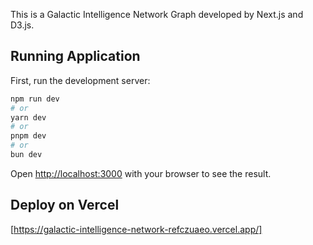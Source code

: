 This is a Galactic Intelligence Network Graph developed by Next.js and D3.js.

## Running Application

First, run the development server:

```bash
npm run dev
# or
yarn dev
# or
pnpm dev
# or
bun dev
```

Open [http://localhost:3000](http://localhost:3000) with your browser to see the result.

## Deploy on Vercel
[https://galactic-intelligence-network-refczuaeo.vercel.app/]